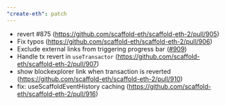 ```yaml
---
"create-eth": patch
---
```


- revert #875 (https://github.com/scaffold-eth/scaffold-eth-2/pull/905)
- Fix typos (https://github.com/scaffold-eth/scaffold-eth-2/pull/906)
- Exclude external links from triggering progress bar ([#909](https://github.com/scaffold-eth/scaffold-eth-2/pull/909))
- Handle tx revert in `useTransactor` (https://github.com/scaffold-eth/scaffold-eth-2/pull/907)
- show blockexplorer link when transaction is reverted (https://github.com/scaffold-eth/scaffold-eth-2/pull/910)
- fix: useScaffoldEventHistory caching (https://github.com/scaffold-eth/scaffold-eth-2/pull/916)
